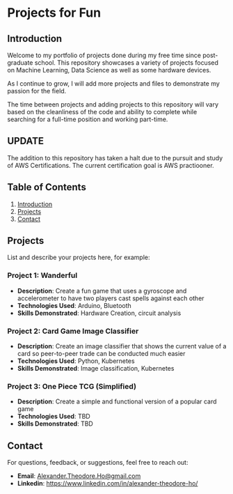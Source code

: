 # Projects for Fun
## Introduction

Welcome to my portfolio of projects done during my free time since post-graduate school. This repository showcases a variety of projects focused on Machine Learning, Data Science as well as some hardware devices.

As I continue to grow, I will add more projects and files to demonstrate my passion for the field.

The time between projects and adding projects to this repository will vary based on the cleanliness of the code and ability to complete while searching for a full-time position and working part-time.

## UPDATE 
The addition to this repository has taken a halt due to the pursuit and study of AWS Certifications. The current certification goal is AWS practiooner. 

## Table of Contents

1. [Introduction](#introduction)
2. [Projects](#projects)
3. [Contact](#contact)

## Projects

List and describe your projects here, for example:

### Project 1: Wanderful
- **Description**: Create a fun game that uses a gyroscope and accelerometer to have two players cast spells against each other
- **Technologies Used**: Arduino, Bluetooth
- **Skills Demonstrated**: Hardware Creation, circuit analysis

### Project 2: Card Game Image Classifier
- **Description**: Create an image classifier that shows the current value of a card so peer-to-peer trade can be conducted much easier
- **Technologies Used**: Python, Kubernetes
- **Skills Demonstrated**: Image classification, Kubernetes

### Project 3: One Piece TCG (Simplified)
- **Description**: Create a simple and functional version of a popular card game
- **Technologies Used**: TBD
- **Skills Demonstrated**: TBD

## Contact

For questions, feedback, or suggestions, feel free to reach out:

- **Email**: Alexander.Theodore.Ho@gmail.com
- **Linkedin**: https://www.linkedin.com/in/alexander-theodore-ho/
